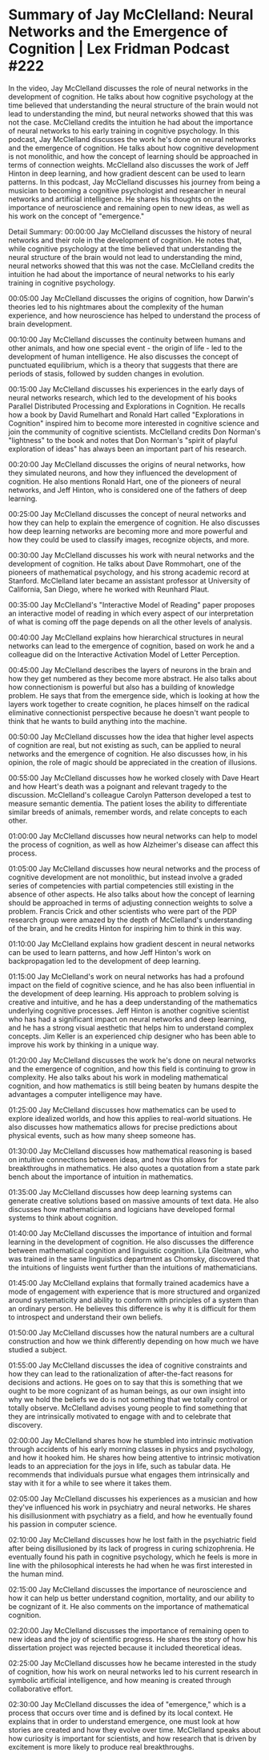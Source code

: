 # Summary of Jay McClelland: Neural Networks and the Emergence of Cognition | Lex Fridman Podcast #222

In the video, Jay McClelland discusses the role of neural networks in the development of cognition. He talks about how cognitive psychology at the time believed that understanding the neural structure of the brain would not lead to understanding the mind, but neural networks showed that this was not the case. McClelland credits the intuition he had about the importance of neural networks to his early training in cognitive psychology.
In this podcast, Jay McClelland discusses the work he's done on neural networks and the emergence of cognition. He talks about how cognitive development is not monolithic, and how the concept of learning should be approached in terms of connection weights. McClelland also discusses the work of Jeff Hinton in deep learning, and how gradient descent can be used to learn patterns.
In this podcast, Jay McClelland discusses his journey from being a musician to becoming a cognitive psychologist and researcher in neural networks and artificial intelligence. He shares his thoughts on the importance of neuroscience and remaining open to new ideas, as well as his work on the concept of "emergence."

Detail Summary: 
00:00:00
Jay McClelland discusses the history of neural networks and their role in the development of cognition. He notes that, while cognitive psychology at the time believed that understanding the neural structure of the brain would not lead to understanding the mind, neural networks showed that this was not the case. McClelland credits the intuition he had about the importance of neural networks to his early training in cognitive psychology.

00:05:00
Jay McClelland discusses the origins of cognition, how Darwin's theories led to his nightmares about the complexity of the human experience, and how neuroscience has helped to understand the process of brain development.

00:10:00
Jay McClelland discusses the continuity between humans and other animals, and how one special event - the origin of life - led to the development of human intelligence. He also discusses the concept of punctuated equilibrium, which is a theory that suggests that there are periods of stasis, followed by sudden changes in evolution.

00:15:00
Jay McClelland discusses his experiences in the early days of neural networks research, which led to the development of his books Parallel Distributed Processing and Explorations in Cognition. He recalls how a book by David Rumelhart and Ronald Hart called "Explorations in Cognition" inspired him to become more interested in cognitive science and join the community of cognitive scientists. McClelland credits Don Norman's "lightness" to the book and notes that Don Norman's "spirit of playful exploration of ideas" has always been an important part of his research.

00:20:00
Jay McClelland discusses the origins of neural networks, how they simulated neurons, and how they influenced the development of cognition. He also mentions Ronald Hart, one of the pioneers of neural networks, and Jeff Hinton, who is considered one of the fathers of deep learning.

00:25:00
Jay McClelland discusses the concept of neural networks and how they can help to explain the emergence of cognition. He also discusses how deep learning networks are becoming more and more powerful and how they could be used to classify images, recognize objects, and more.

00:30:00
Jay McClelland discusses his work with neural networks and the development of cognition. He talks about Dave Rommohart, one of the pioneers of mathematical psychology, and his strong academic record at Stanford. McClelland later became an assistant professor at University of California, San Diego, where he worked with Reunhard Plaut.

00:35:00
Jay McClelland's "Interactive Model of Reading" paper proposes an interactive model of reading in which every aspect of our interpretation of what is coming off the page depends on all the other levels of analysis.

00:40:00
Jay McClelland explains how hierarchical structures in neural networks can lead to the emergence of cognition, based on work he and a colleague did on the Interactive Activation Model of Letter Perception.

00:45:00
Jay McClelland describes the layers of neurons in the brain and how they get numbered as they become more abstract. He also talks about how connectionism is powerful but also has a building of knowledge problem. He says that from the emergence side, which is looking at how the layers work together to create cognition, he places himself on the radical eliminative connectionist perspective because he doesn't want people to think that he wants to build anything into the machine.

00:50:00
Jay McClelland discusses how the idea that higher level aspects of cognition are real, but not existing as such, can be applied to neural networks and the emergence of cognition. He also discusses how, in his opinion, the role of magic should be appreciated in the creation of illusions.

00:55:00
Jay McClelland discusses how he worked closely with Dave Heart and how Heart's death was a poignant and relevant tragedy to the discussion. McClelland's colleague Carolyn Patterson developed a test to measure semantic dementia. The patient loses the ability to differentiate similar breeds of animals, remember words, and relate concepts to each other.

01:00:00
Jay McClelland discusses how neural networks can help to model the process of cognition, as well as how Alzheimer's disease can affect this process.

01:05:00
Jay McClelland discusses how neural networks and the process of cognitive development are not monolithic, but instead involve a graded series of competencies with partial competencies still existing in the absence of other aspects. He also talks about how the concept of learning should be approached in terms of adjusting connection weights to solve a problem. Francis Crick and other scientists who were part of the PDP research group were amazed by the depth of McClelland's understanding of the brain, and he credits Hinton for inspiring him to think in this way.

01:10:00
Jay McClelland explains how gradient descent in neural networks can be used to learn patterns, and how Jeff Hinton's work on backpropagation led to the development of deep learning.

01:15:00
Jay McClelland's work on neural networks has had a profound impact on the field of cognitive science, and he has also been influential in the development of deep learning. His approach to problem solving is creative and intuitive, and he has a deep understanding of the mathematics underlying cognitive processes. Jeff Hinton is another cognitive scientist who has had a significant impact on neural networks and deep learning, and he has a strong visual aesthetic that helps him to understand complex concepts. Jim Keller is an experienced chip designer who has been able to improve his work by thinking in a unique way.

01:20:00
Jay McClelland discusses the work he's done on neural networks and the emergence of cognition, and how this field is continuing to grow in complexity. He also talks about his work in modeling mathematical cognition, and how mathematics is still being beaten by humans despite the advantages a computer intelligence may have.

01:25:00
Jay McClelland discusses how mathematics can be used to explore idealized worlds, and how this applies to real-world situations. He also discusses how mathematics allows for precise predictions about physical events, such as how many sheep someone has.

01:30:00
Jay McClelland discusses how mathematical reasoning is based on intuitive connections between ideas, and how this allows for breakthroughs in mathematics. He also quotes a quotation from a state park bench about the importance of intuition in mathematics.

01:35:00
Jay McClelland discusses how deep learning systems can generate creative solutions based on massive amounts of text data. He also discusses how mathematicians and logicians have developed formal systems to think about cognition.

01:40:00
Jay McClelland discusses the importance of intuition and formal learning in the development of cognition. He also discusses the difference between mathematical cognition and linguistic cognition. Lila Gleitman, who was trained in the same linguistics department as Chomsky, discovered that the intuitions of linguists went further than the intuitions of mathematicians.

01:45:00
Jay McClelland explains that formally trained academics have a mode of engagement with experience that is more structured and organized around systematicity and ability to conform with principles of a system than an ordinary person. He believes this difference is why it is difficult for them to introspect and understand their own beliefs.

01:50:00
Jay McClelland discusses how the natural numbers are a cultural construction and how we think differently depending on how much we have studied a subject.

01:55:00
Jay McClelland discusses the idea of cognitive constraints and how they can lead to the rationalization of after-the-fact reasons for decisions and actions. He goes on to say that this is something that we ought to be more cognizant of as human beings, as our own insight into why we hold the beliefs we do is not something that we totally control or totally observe. McClelland advises young people to find something that they are intrinsically motivated to engage with and to celebrate that discovery.

02:00:00
Jay McClelland shares how he stumbled into intrinsic motivation through accidents of his early morning classes in physics and psychology, and how it hooked him. He shares how being attentive to intrinsic motivation leads to an appreciation for the joys in life, such as tabular data. He recommends that individuals pursue what engages them intrinsically and stay with it for a while to see where it takes them.

02:05:00
Jay McClelland discusses his experiences as a musician and how they've influenced his work in psychiatry and neural networks. He shares his disillusionment with psychiatry as a field, and how he eventually found his passion in computer science.

02:10:00
Jay McClelland discusses how he lost faith in the psychiatric field after being disillusioned by its lack of progress in curing schizophrenia. He eventually found his path in cognitive psychology, which he feels is more in line with the philosophical interests he had when he was first interested in the human mind.

02:15:00
Jay McClelland discusses the importance of neuroscience and how it can help us better understand cognition, mortality, and our ability to be cognizant of it. He also comments on the importance of mathematical cognition.

02:20:00
Jay McClelland discusses the importance of remaining open to new ideas and the joy of scientific progress. He shares the story of how his dissertation project was rejected because it included theoretical ideas.

02:25:00
Jay McClelland discusses how he became interested in the study of cognition, how his work on neural networks led to his current research in symbolic artificial intelligence, and how meaning is created through collaborative effort.

02:30:00
Jay McClelland discusses the idea of "emergence," which is a process that occurs over time and is defined by its local context. He explains that in order to understand emergence, one must look at how stories are created and how they evolve over time. McClelland speaks about how curiosity is important for scientists, and how research that is driven by excitement is more likely to produce real breakthroughs.

